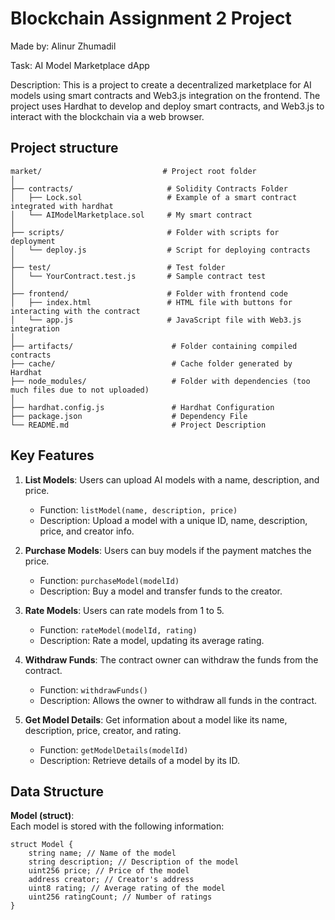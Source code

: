 # Blockchain Assignment 2 Project

Made by: Alinur Zhumadil 

Task: AI Model Marketplace dApp

Description: This is a project to create a decentralized marketplace for AI models using smart contracts and Web3.js integration on the frontend. The project uses Hardhat to develop and deploy smart contracts, and Web3.js to interact with the blockchain via a web browser.

## Project structure
```plaintext
market/                           # Project root folder
│
├── contracts/                     # Solidity Contracts Folder
│   ├── Lock.sol                   # Example of a smart contract integrated with hardhat
│   └── AIModelMarketplace.sol     # My smart contract
│
├── scripts/                       # Folder with scripts for deployment
│   └── deploy.js                  # Script for deploying contracts
│
├── test/                          # Test folder
│   └── YourContract.test.js       # Sample contract test
│
├── frontend/                      # Folder with frontend code
│   ├── index.html                 # HTML file with buttons for interacting with the contract
│   └── app.js                     # JavaScript file with Web3.js integration
│
├── artifacts/                      # Folder containing compiled contracts
├── cache/                          # Cache folder generated by Hardhat
├── node_modules/                   # Folder with dependencies (too much files due to not uploaded)
│
├── hardhat.config.js               # Hardhat Configuration
├── package.json                    # Dependency File
└── README.md                       # Project Description
```
## Key Features

1. **List Models**: Users can upload AI models with a name, description, and price.
   
   - Function: `listModel(name, description, price)`
   - Description: Upload a model with a unique ID, name, description, price, and creator info.

2. **Purchase Models**: Users can buy models if the payment matches the price.

   - Function: `purchaseModel(modelId)`
   - Description: Buy a model and transfer funds to the creator.

3. **Rate Models**: Users can rate models from 1 to 5.

   - Function: `rateModel(modelId, rating)`
   - Description: Rate a model, updating its average rating.

4. **Withdraw Funds**: The contract owner can withdraw the funds from the contract.

   - Function: `withdrawFunds()`
   - Description: Allows the owner to withdraw all funds in the contract.

5. **Get Model Details**: Get information about a model like its name, description, price, creator, and rating.

   - Function: `getModelDetails(modelId)`
   - Description: Retrieve details of a model by its ID.

## Data Structure

**Model (struct)**:  
Each model is stored with the following information:

```solidity
struct Model {
    string name; // Name of the model
    string description; // Description of the model
    uint256 price; // Price of the model
    address creator; // Creator's address
    uint8 rating; // Average rating of the model
    uint256 ratingCount; // Number of ratings
}
